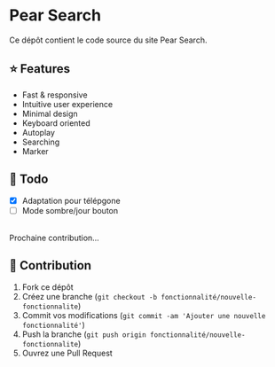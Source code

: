 # Pear Search

Ce dépôt contient le code source du site Pear Search.

## ⭐ Features

- Fast & responsive
- Intuitive user experience
- Minimal design
- Keyboard oriented
- Autoplay
- Searching
- Marker


<!-- ## 🚩 Marker

To add a marker, press `CTRL+M`. The marker will appear on the seekbar which can be useful to highlight or mark favourite parts.
To clear all markers, press `CTRL+C`. The markers will automatically show up when playing songs.
-->

## 📝 Todo

- [x] Adaptation pour télépgone
- [ ] Mode sombre/jour bouton
<br>
Prochaine contribution...

## 🚩 Contribution

1. Fork ce dépôt
2. Créez une branche (`git checkout -b fonctionnalité/nouvelle-fonctionnalite`)
3. Commit vos modifications (`git commit -am 'Ajouter une nouvelle fonctionnalité'`)
4. Push la branche (`git push origin fonctionnalité/nouvelle-fonctionnalite`)
5. Ouvrez une Pull Request
